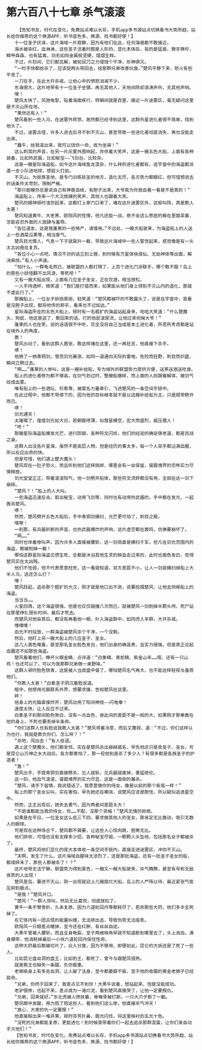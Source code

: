 # 第六百八十七章 杀气滚滚
        【告知书友，时代在变化，免费站点难以长存，手机app多书源站点切换看书大势所趋，站长给你推荐的这个换源APP，听书音色多、换源、找书都好使！】
       十一位圣子伏诛，这片海域一片寂静，因为有他们在此，任何海兽都不敢接近。
       海水被染红，血淋淋，这些圣子活着时都是人形的，显化本体后，有的是猛兽，獠牙狰狞，鳞甲森森，也有猛禽，羽毛如同金属般坚硬，熠熠生辉。
       不过，片刻间，它们都瓦解，被轮回刀之力侵蚀个干净，形神俱灭。
       “一时手快都给杀了，应该捉两头带回去，给那群兄弟改善伙食。”楚风平静下来，怒火有些平息了。
       一刀在手，在此大开杀戒，让他心中的愤怒消减不少。
       东海很大，这片地带有十一位圣子坐镇，再无其他人，天地间除却浪涛声外，无其他声响。
       嗖！
       楚风太快了，风驰电掣，贴着海面疾行，转瞬间就是百里，接近一片迷雾区，毫无疑问这里是不灭山所在地。
       “果然还有人！”
       楚风看到一些人马，在迷雾外转悠，居然都已经寻到这里，这群外星进化者很不简单，找到地头了。
       不过，迷雾古怪，许多人进去后寻不到不灭山，甚至导致一些进化者彻底消失，再也没能走出来。
       “蠢牛，给我滚出来，我可以饶你一命，收为坐骑！”
       这么刺耳的声音，在另一片灰雾外围响起，并伴着大笑声，这是一艘五色大船，上面有各种装备，比如热武器，比如秘宝——飞剑台，比较杂。
       这是一艘星际海盗船，如今这片海域鱼龙混杂，什么样的进化者都有，连宇宙中的海盗都派遣一支小队进地球，想趁火打劫。
       不灭山，为妖族圣地，是专门训练妖圣的地方，造化无尽，各方势力都眼红，但可惜想进去的话条件太苛刻，限制严格。
       “那只蛤蟆你总是说自己有神兽血统，有胆子出来，大爷我为你放血看一看是不是真的！”
       海盗船上，传来一个大汉放肆的笑声，其他人也跟着大笑。
       楚风的眼神顿时凌厉起来，这都打上家门口来了，堵在这片迷雾区外，这般叫阵，真是欺人太甚！
       楚风知道黄牛、大老黑、欧阳风的性情，但凡还能一战，绝不会这么憋屈的躲在里面呆着，怎能容忍外面的人放肆与羞辱。
       “各位道友，这是我蓬莱的一些特产，请慢用。”不远处，一艘大船驶来，为海盗船上的人送上一些酒菜瓜果等，相当客气。
       楚风目光慑人，气息一下子就飙升一截，导致这片海域中一些人警觉起来，感觉像是有一头太古凶兽在复苏。
       “各位小心一点吧，情况不对的话立刻上报，到时候有万星体徐成仙、无劫神体等出面，解决麻烦。”有人小声道。
       “怕什么，一群龟毛而已，被联盟的人都打残了，上百个进化门派联手，哪个敢不服？岛上的那些小妖怪翻不出风浪，等死吧！”
       又有一艘大船出现，上面有几位圣子圣女，正在饮酒，相当放松。
       一人手持酒杯，微笑道：“我们是打猎而来，如果能从他们身上得到不灭山内的造化，那就不虚此行了。”
       那艘船上，一位女子妖娆美丽，轻笑道：“楚风都被吓的不敢露头了，说是在宇宙中，我看是没胆子出现，都将他传的邪乎，看来也不过如此。”
       星际海盗所在的五色大船上，顿时有一名粗犷的海盗站起身来，哈哈大笑道：“什么楚魔头，狗屁，他这是逃了，敢回来的话，打的他屁滚尿流，让他过来伺候大爷！”
       蓬莱的人也在笑，说的话语很不中听，完全没将自己当成是本土进化者，所思所考虑都是站在域外人的角度。
       轰！
       楚风出动了，看到这群人嚣张，敢这样堵在这里，还一再狂言，他直接下杀手。
       哧！
       他换了一柄青铜剑，雪亮剑光暴涨，如同一道通向天际的雷电，危险而狂野，刺目而炽盛，瞬间立劈过去。
       “啊……”蓬莱的人惨叫，这是一艘补给船，专为域外的联盟势力提供方便，送茶送酒送吃食。
       船上的进化者修为都不够高，在剑气划过时，整艘船爆碎，而上面的人则跟着解体，被剑气绞成血雾。
       唯有船上的一些酒坛、珍肴等，被莫名力量牵引，飞进楚风的一条空间手链中。
       在此过程中，他都不带停下的，因为他的目标根本就不是以这艘补给船为主，只是顺带劈开而已。
       哧！
       剑光通天！
       太璀璨了，煌煌剑光如大日，若朝霞喷薄，似彗星横空，宏大而盛烈，威压慑人！
       “咚！”
       那艘星际海盗船爆发光芒，进行防御，各种符文闪烁，他们的经验的确足够老道，都是百战之身。
       这群人出没各片星海，虽然不是高层人物，但是经历的事太多，每一个人双手都沾满血腥，所以反应出奇的快。
       但是可惜，他们遇上楚大魔头！
       楚风现在一肚子怒火，而且听到他们这样挑衅，哪里会有一丝保留，餐霞境界的恐怖实力尽情释放。
       剑光堂堂正正，带着滚滚阳气，他一剑劈开船体，那些符文流转都没有用，全部在这一剑下崩碎。
       “楚风？！”船上的人大叫。
       一些海盗迅速反击，取出秘宝，动用飞剑等，同时也有动用热武器的，手中都在发光，一起轰杀楚风。
       哧！
       然而，楚风劈开五色大船后，手中青铜剑横扫，光芒更可怕了，刺目之极。
       喀嚓！
       一刹那，有兵器折断的声音，也热武器爆炸的声响，这片虚空都在轰鸣，仿佛要崩坏了。
       “啊……”
       同时也伴着惨叫声，因为许多人直接被腰斩，这一剑简直是横扫千军，但凡在剑光范围内的海盗，都被削掉一截！
       哪怕这群星际海盗见惯生死，全都是沐浴其他生灵的鲜血走过来的，此时也面色发白，觉得楚风实在太凶残。
       他们不怯弱，但不代表愿意枉死，这一看就知道，双方差距不小，让人一剑就横扫掉船上大半人马，这还怎么打？
       嗖！
       楚风跃起，追杀那个粗犷的大汉，刚才就是他口出不逊，说要拾掇楚风，让他去伺候船上的海盗。
       当当当……
       火星四溅，这个海盗很强，但是也仅仅碰撞八次而已，就被楚风一剑削掉半颗头颅，死尸站在那里挣扎很长时间，最后才死去。
       而楚风对他枭首后，都没有再看他一眼，扑入海盗群中，如同虎入羊群，大开杀戒。
       噗噗噗！
       血光不时绽放，一群海盗被楚风杀个干净，一个没剩。
       然后，他盯上另一艘大船上的几位圣子、圣女。
       这几人面色难看，甚至那名圣女脸色发白，他们出身的确高贵，且实力很强，但是真正论起血腥还不如那些海盗。
       楚风看着他们，睁开火眼金睛，点评道：“白象精、青蛇精、紫金山羊……唔，还有一只山鸡！也还可以了，可以为我那群兄弟做一桌野味。”
       这群人顿时脸色铁青，这是被人当成盘中餐了，哪怕楚风名气再大，也不能这样轻视与羞辱他们。
       “你欺人太甚！”白象圣子阴沉着脸说道。
       暗中，他想用光脑联系外界，想要求援，告知楚风在这里。
       砰！
       他身上的光脑直接炸开，楚风动用了阳间神技——闪电拳！
       速度太快，让人反应不过来。
       白象圣子刹那间脸色煞白，没有一点血色，彼此间的差距不是一般的大，如果刚才那拳轰在他的身上，不死也要丢掉半条命。
       “你们这群人也有脸说我欺人太甚？”楚风带着冷意，而后又蔑视，道：“不过，你们这样认为也行，我就是欺负你们，怎么样？！”
       “杀吧，闯出去！”有人低语。
       遇上这个楚魔头，他们都发怵，实在是楚风杀出赫赫威名，早先他还只是卖圣子、圣女，可是昆仑山万神之乡大战后，各方都害怕了，那一役他到底杀了多少人？有很多都是各族圣子的护道者！
       “轰！”
       楚风出手，手提青铜剑直接劈杀，见人就斩，见兵器就废掉，勇猛绝伦。
       这一刻，他血气滚滚，餐霞境界的实力尽显，这是一面倒的屠杀。
       “楚风，请手下留情，我说错话了，我愿意做你的侍女，像是以前的那个紫鸾一样！”
       船上的那个圣女尖叫，实在害怕，早先她还在嘲讽，说楚风应该是胆怯，所以疑似逃进星空中。
       然而，正主出现后，她失去勇气，因为两者间差距太大！
       “不是谁都能当我的侍女，你……不配，没那个资格！”楚风无情的拒绝。
       如果是在平日，一位圣女这么低三下四，要求做其他人的圣女，那肯定无比轰动，吸引无数人的眼球。
       可是现在这种场合下，楚风都不屑要，让这些人心惊肉跳，胆寒无比。
       他们拼命，可惜也没有支撑多少招，各种秘宝尽毁，一颗颗人头坠地，包括那名女子都被杀了。
       最终，楚风将他们显化的庞大本体收一条空间手链内，直接走进迷雾区，冲向不灭山。
       “天啊，发生了什么，这片海域血腥味太浓烈了，这是那批海盗，还有一批圣子圣女的船，都成碎末了，那些人都被杀了！？”
       这片地带无法宁静，联盟势力得到禀告，一艘又一艘大船驶来，杀气腾腾，甚至有号称无敌体质的人出现！
       楚风登岛，要进不灭山，刚一出现就迎上几艘腐烂大船，岛上的人严阵以待，最近紧张气氛压抑到极点。
       “是我！”楚风开口。
       “楚风！”一群人惊叫，然后无比喜悦，彻底放松了，
       黄牛一条手臂骨折，久未复原，因为六道轮回丹等都耗尽了，若非那些大药，他们多半全死掉了。
       在它体内有一团古怪的能量纠缠，无法排出去，导致伤势无法痊愈。
       欧阳风一只眼差点瞎掉，至今还在红肿，有丝丝血迹。
       大黑牛曾被人腰斩，而且全身龟裂，至于两根犄角早就不知道断到哪里去了，头上淌血，满身绷带，他消耗掉最后一小块六道轮回丹保住性命。
       这种大药最后都被切片了，众人分食，因为不够用，即便如此，昆仑的大妖还是了死了一些人。
       比如昆仑盘丝洞的盘王，比如豹王，都死了，曾今与跟楚风很熟。
       就是獒王也缺失一条腿，负伤极重。
       老喇嘛身上有多处血洞，让人破了法身，至今都萎靡不振，至于他的收服的黄金老狮子已经毙命。
       “兄弟，你终于回来了，我差点见不到你！大黑牛说着，想站起来，但是没能成功。
       老驴很惨，也起不来，差点成为一滩烂泥，看到楚风直接哭了，让他一定要报仇。
       “兄弟，回来就好。”东北虎被人搀扶着，脊椎骨被打断，一只大爪子断了一截。
       楚风眼中发酸，用力抱了抱这些人，看到他们这么惨，他直接杀气冲天！
       “放心，大家的仇一定要报！”
       他直接取出来一堆异果，顿时芬芳扑鼻，霞光闪烁，将这里映衬的五光十色。
       “没死的兄弟都能复原，更能进化！到时候我带着你们一起去追杀那群混蛋，让你们亲自动手灭他们！”
       【告知书友，时代在变化，免费站点难以长存，手机app多书源站点切换看书大势所趋，站长给你推荐的这个换源APP，听书音色多、换源、找书都好使！】
